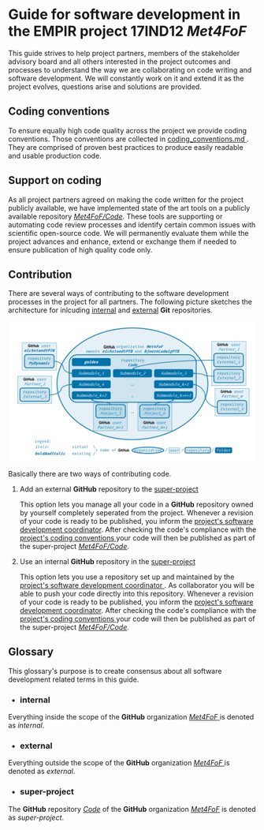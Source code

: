 # Guide for software development in the EMPIR project 17IND12 ***Met4FoF***
This guide strives to help project partners, members of the stakeholder
advisory board and all others interested in the project outcomes and processes
to understand the way we are collaborating on code writing and software
development. We will constantly work on it and extend it as the project evolves,
questions arise and solutions are provided.

## Coding conventions
To ensure equally high code quality across the project we provide coding
conventions. Those conventions are collected in [coding_conventions.md
](coding_conventions.md). They are comprised of proven best practices to produce
easily readable and usable production code.

## Support on coding
As all project partners agreed on making the code written for the project
publicly available, we have implemented state of the art tools on a publicly
available repository [*Met4FoF/Code*](../README.md). These tools are supporting
or automating code review processes and identify certain common issues with
scientific open-source code. We will permanently evaluate them while the project
advances and enhance, extend or exchange them if needed to ensure publication of
high quality code only.  

## Contribution
There are several ways of contributing to the software development processes in
the project for all partners. The following picture sketches the architecture
for inlcuding [internal](#internal) and [external](#external) **Git**
repositories.

![repository architecture](./images/Met4FoF_Code_architecture.png)

Basically there are two ways of contributing code.

1. Add an external **GitHub** repository to the [super-project](#super-project)

    This option lets you manage all your code in a **GitHub** repository owned
    by yourself completely seperated from the project. Whenever a revision of
    your code is ready to be published, you inform the [project's software
    development coordinator](https://github.com/BjoernLudwigPTB). After checking
    the code's compliance with the [project's coding conventions
    ](coding_conventions.md) your code will then be published as part of the
    super-project [*Met4FoF/Code*](../README.md).

1. Use an internal **GitHub** repository in the [super-project](#super-project)

    This option lets you use a repository set up and maintained by the
    [project's software development coordinator
    ](https://github.com/BjoernLudwigPTB). As collaborator you will be able to
    push your code directly into this repository. Whenever a revision of your
    code is ready to be published, you inform the [project's software
    development coordinator](https://github.com/BjoernLudwigPTB). After checking
    the code's compliance with the [project's coding conventions
    ](coding_conventions.md) your code will then be published as part of the
    super-project [*Met4FoF/Code*](../README.md).

## Glossary

This glossary's purpose is to create consensus about all software development
related terms in this guide.

* ### internal
Everything inside the scope of the **GitHub** organization [*Met4FoF*
](https://github.com/Met4FoF) is denoted as *internal*.

* ### external
Everything outside the scope of the **GitHub** organization [*Met4FoF*
](https://github.com/Met4FoF) is denoted as *external*.

* ### super-project
The **GitHub** repository [*Code*](../README.md) of the
**GitHub** organization [*Met4FoF*](https://github.com/Met4FoF) is denoted as
*super-project*.
